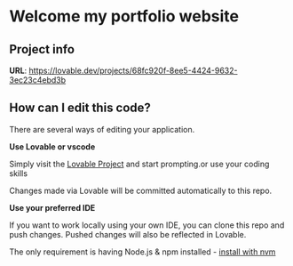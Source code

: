 # Welcome my portfolio website

## Project info

**URL**: https://lovable.dev/projects/68fc920f-8ee5-4424-9632-3ec23c4ebd3b

## How can I edit this code?

There are several ways of editing your application.

**Use Lovable or vscode**

Simply visit the [Lovable Project](https://lovable.dev/projects/68fc920f-8ee5-4424-9632-3ec23c4ebd3b) and start prompting.or use your coding skills

Changes made via Lovable will be committed automatically to this repo.

**Use your preferred IDE**

If you want to work locally using your own IDE, you can clone this repo and push changes. Pushed changes will also be reflected in Lovable.

The only requirement is having Node.js & npm installed - [install with nvm](https://github.com/nvm-sh/nvm#installing-and-updating)




